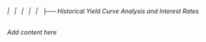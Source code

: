 ###### |   |   |   |   |   ├── Historical Yield Curve Analysis and Interest Rates

*Add content here*